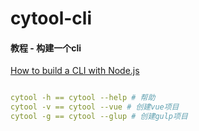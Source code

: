# cytool-cli



#### 教程 - 构建一个cli

[How to build a CLI with Node.js](https://www.twilio.com/blog/how-to-build-a-cli-with-node-js)


```yaml

cytool -h == cytool --help # 帮助
cytool -v == cytool --vue # 创建vue项目
cytool -g == cytool --glup # 创建gulp项目
```